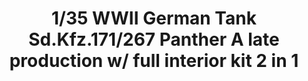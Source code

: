 ---
layout: product
title: "1/35 WWII German Tank  Sd.Kfz.171/267 Panther A late production w/ full interior kit 2 in 1"
price: "6500" 
desc: "Maketa"
img_path: "/assets/img/TAKO2099.jpg"
brand: "N/A"
available: false
special_offer: false
new: false
soon: false
cat: "010000"
subcat: "010200"
subsubcat: "0N/A"
sifra: "TAKO2099"
popular: true
---